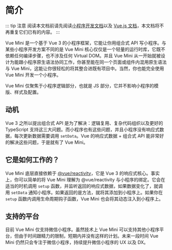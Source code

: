 # 简介

::: tip 注意
阅读本文档前请先阅读[小程序开发文档](https://developers.weixin.qq.com/miniprogram/dev/framework/)以及 [Vue.js 文档](https://cn.vuejs.org)，本文档将不再重复它们已有的内容。
:::

Vue Mini 是一个基于 Vue 3 的小程序框架，它能让你用组合式 API 写小程序。与某些小程序开发方案不同的是 Vue Mini 核心仅仅是一个轻量的运行时库，它既不依赖任何编译步骤，也不涉及任何 Virtual DOM。并且 Vue Mini 从一开始就被设计为能跟小程序原生语法协同工作，你甚至能在同一个页面或组件内混用原生语法与 Vue Mini，这能让你很轻松的将其整合进既有项目中。当然，你也能完全使用 Vue Mini 开发一个小程序。

Vue Mini 仅聚焦于小程序逻辑部分，也就是 JS 部分，它并不影响小程序的模版、样式及配置。

## 动机

Vue 3 之所以提出组合式 API 是为了解决：逻辑复用、复杂代码组织以及更好的 TypeScript 支持这三大问题。而小程序也有这些问题，并且小程序没有响应式数据，每次更新数据需要调用 `setData`。Vue 的响应式数据 + 组合式 API 能非常好的解决这些问题，于是就有了 Vue Mini。

## 它是如何工作的？

Vue Mini 底层直接依赖于 [@vue/reactivity](https://github.com/vuejs/vue-next/tree/master/packages/reactivity)，它是 Vue 3 的响应式核心。事实上，你可以简单的将 Vue Mini 理解为 @vue/reactivity 与小程序的绑定。它会在适当的时机调用 `setup` 函数，并监听返回的响应式数据，如果数据变化了，就调用 `setData` 通知小程序。如果返回的是方法，就将其添加到小程序上。如果你在 `setup` 函数内调用生命周期钩子函数，Vue Mini 也会将其动态注入到小程序上。

## 支持的平台

目前 Vue Mini 仅支持微信小程序。虽然技术上 Vue Mini 可以支持其他小程序平台，但由于时间跟精力的限制，短期内并没有这样的计划。未来一段时间 Vue Mini 仍然只会专注于微信小程序，持续提升微信小程序的 UX 以及 DX。
